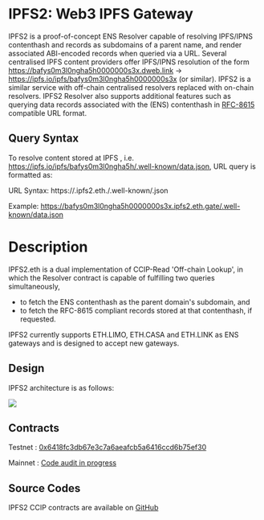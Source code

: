 # IPFS2: Web3 IPFS Gateway

IPFS2 is a proof-of-concept ENS Resolver capable of resolving IPFS/IPNS contenthash and records as subdomains of a parent name, and render associated ABI-encoded records when queried via a URL. Several centralised IPFS content providers offer IPFS/IPNS resolution of the form https://bafys0m3l0ngha5h0000000s3x.dweb.link → https://ipfs.io/ipfs/bafys0m3l0ngha5h0000000s3x (or similar). IPFS2 is a similar service with off-chain centralised resolvers replaced with on-chain resolvers. IPFS2 Resolver also supports additional features such as querying data records associated with the (ENS) contenthash in [RFC-8615](https://www.rfc-editor.org/rfc/rfc8615) compatible URL format.

## Query Syntax

To resolve **<data>** content stored at IPFS **<hash>**, i.e. https://ipfs.io/ipfs/bafys0m3l0ngha5h/.well-known/data.json, URL query is formatted as:

URL Syntax: https://**<hash>**.ipfs2.eth.**<gateway>**/.well-known/**<data>**.json

Example: https://bafys0m3l0ngha5h0000000s3x.ipfs2.eth.gate/.well-known/data.json

# Description

IPFS2.eth is a dual implementation of CCIP-Read 'Off-chain Lookup', in which the Resolver contract is capable of fulfilling two queries simultaneously,

- to fetch the ENS contenthash as the parent domain's subdomain, and
- to fetch the RFC-8615 compliant records stored at that contenthash, if requested.

IPFS2 currently supports ETH.LIMO, ETH.CASA and ETH.LINK as ENS gateways and is designed to accept new gateways.

## Design

IPFS2 architecture is as follows:

![](https://raw.githubusercontent.com/namesys-eth/ipfs2-resources/main/graphics/ipfs2.png)

## Contracts

Testnet : [0x6418fc3db67e3c7a6aeafcb5a6416ccd6b75ef30](https://goerli.etherscan.io/address/0x6418fc3db67e3c7a6aeafcb5a6416ccd6b75ef30#code)

Mainnet : [Code audit in progress](https://github.com/namesys-eth/ipfs2-eth-resolver/blob/main/src/IPFS2.sol)

## Source Codes

IPFS2 CCIP contracts are available on [GitHub](https://github.com/namesys-eth/ipfs2-eth-resolver)
